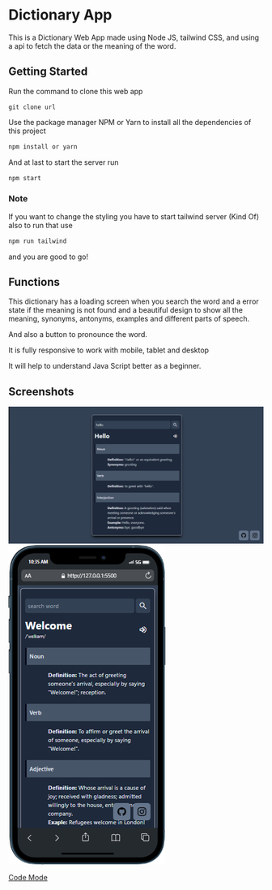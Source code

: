 # Dictionary App

This is a Dictionary Web App made using Node JS, tailwind CSS,
and using a api to fetch the data or the meaning of the word.

## Getting Started

Run the command to clone this web app

```
git clone url
```

Use the package manager NPM or Yarn to install all the dependencies of this project

```bash
npm install or yarn
```

And at last to start the server run

```bash
npm start
```

### Note

If you want to change the styling you have to start tailwind server (Kind Of) also to run that use

```bash
npm run tailwind
```

and you are good to go!

## Functions

This dictionary has a loading screen when you search the word and a error state if the meaning is not found and a beautiful design to show all the meaning, synonyms, antonyms, examples and different parts of speech.

And also a button to pronounce the word.

It is fully responsive to work with mobile, tablet and desktop

It will help to understand Java Script better as a beginner.

## Screenshots

![Dictionary app](public/desktop.png)
![Dictionary app](public/mobile.png)

[Code Mode](https://www.instagram.com/__code_dev)
